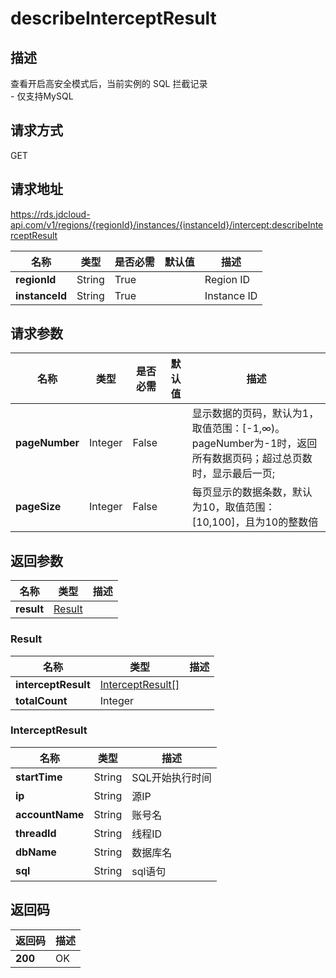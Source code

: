 # describeInterceptResult


## 描述
查看开启高安全模式后，当前实例的 SQL 拦截记录<br>- 仅支持MySQL

## 请求方式
GET

## 请求地址
https://rds.jdcloud-api.com/v1/regions/{regionId}/instances/{instanceId}/intercept:describeInterceptResult

|名称|类型|是否必需|默认值|描述|
|---|---|---|---|---|
|**regionId**|String|True| |Region ID|
|**instanceId**|String|True| |Instance ID|

## 请求参数
|名称|类型|是否必需|默认值|描述|
|---|---|---|---|---|
|**pageNumber**|Integer|False| |显示数据的页码，默认为1，取值范围：[-1,∞)。pageNumber为-1时，返回所有数据页码；超过总页数时，显示最后一页;|
|**pageSize**|Integer|False| |每页显示的数据条数，默认为10，取值范围：[10,100]，且为10的整数倍|


## 返回参数
|名称|类型|描述|
|---|---|---|
|**result**|[Result](describeInterceptResult#Result)| |

### <a name="Result">Result</a>
|名称|类型|描述|
|---|---|---|
|**interceptResult**|[InterceptResult[]](describeInterceptResult#InterceptResult)| |
|**totalCount**|Integer| |
### <a name="InterceptResult">InterceptResult</a>
|名称|类型|描述|
|---|---|---|
|**startTime**|String|SQL开始执行时间|
|**ip**|String|源IP|
|**accountName**|String|账号名|
|**threadId**|String|线程ID|
|**dbName**|String|数据库名|
|**sql**|String|sql语句|

## 返回码
|返回码|描述|
|---|---|
|**200**|OK|
